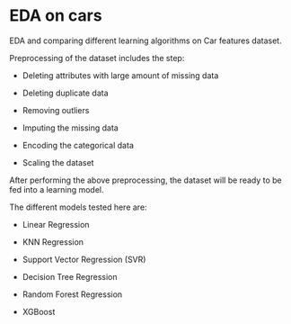 # EDA on cars

EDA and comparing different learning algorithms on Car features dataset.


Preprocessing of the dataset includes the step:

- Deleting attributes with large amount of missing data

- Deleting duplicate data

- Removing outliers

- Imputing the missing data

- Encoding the categorical data

- Scaling the dataset

After performing the above preprocessing, the dataset will be ready to be fed into a learning model.


The different models tested here are:

- Linear Regression

- KNN Regression

- Support Vector Regression (SVR)

- Decision Tree Regression

- Random Forest Regression

- XGBoost

